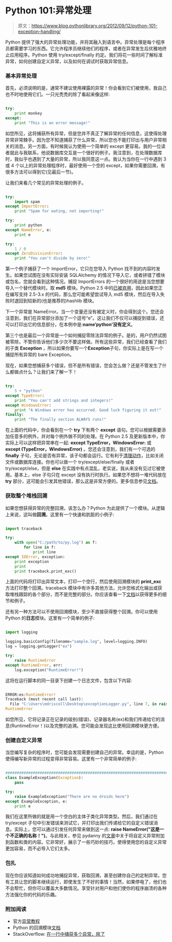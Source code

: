 # Python 101:异常处理

> 原文：<https://www.blog.pythonlibrary.org/2012/09/12/python-101-exception-handling/>

Python 提供了强大的异常处理功能，并将其融入到语言中。异常处理是每个程序员都需要学习的东西。它允许程序员继续他们的程序，或者在异常发生后优雅地终止应用程序。Python 使用 try/except/finally 约定。我们将花一些时间了解标准异常，如何创建自定义异常，以及如何在调试时获取异常信息。

### 基本异常处理

首先，必须说明的是，通常不建议使用裸露的异常！你会看到它们被使用，我自己也不时地使用它们。一只光秃秃的除了看起来像这样:

```py

try:
    print monkey
except:
    print "This is an error message!"

```

如您所见，这将捕获所有异常，但是您并不真正了解异常的任何信息，这使得处理异常非常棘手。因为您不知道捕获了什么异常，所以您也不能打印出与用户非常相关的消息。另一方面，有时候我认为使用一个简单的 except 更容易。我的一位读者就此与我联系，他说数据库交互是一个很好的例子。我注意到，在处理数据库时，我似乎也遇到了大量的异常，所以我同意这一点。我认为当你在一行中遇到 3 或 4 个以上的异常处理程序时，最好使用一个空的 except，如果你需要回溯，有很多方法可以得到它(见最后一节)。

让我们来看几个常见的异常处理的例子。

```py

try:
    import spam
except ImportError:
    print "Spam for eating, not importing!"

try:
    print python
except NameError, e:
    print e

try:
    1 / 0
except ZeroDivisionError:
    print "You can't divide by zero!"

```

第一个例子捕获了一个 ImportError，它只在您导入 Python 找不到的内容时发生。如果您试图在没有实际安装 SQLAlchemy 的情况下导入它，或者拼错了模块或包名，您就会看到这种情况。捕捉 ImportErrors 的一个很好的用途是当您想要导入一个替代模块时。取 **md5** 模块。Python 2.5 中的[已被弃用](http://docs.python.org/library/md5.html)，因此如果您正在编写支持 2.5-3.x 的代码，那么您可能希望尝试导入 md5 模块，然后在导入失败时退回到较新的(也是推荐的)hashlib 模块。

下一个异常是 NameError。当一个变量还没有被定义时，你会得到这个。您还会注意到，我们在异常部分添加了一个逗号“e”。这让我们不仅可以捕捉到错误，还可以打印出它的信息部分，在本例中是:**name‘python’没有定义**。

第三个也是最后一个异常是一个如何捕捉零除法异常的例子。是的，用户仍然试图被零除，不管你告诉他们多少次不要这样做。所有这些异常，我们已经查看了我们的子类 **Exception** ，所以如果你要写一个**Exception**子句，你实际上是在写一个捕捉所有异常的 bare Exception。

现在，如果您想捕获多个错误，但不是所有错误，您会怎么做？还是不管发生了什么都做点什么？让我们来了解一下！

```py

try:
    5 + "python"
except TypeError:
    print "You can't add strings and integers!"
except WindowsError:
    print "A Windows error has occurred. Good luck figuring it out!"
finally:
    print "The finally section ALWAYS runs!"

```

在上面的代码中，你会看到在一个 **try** 下有两个 **except** 语句。您可以根据需要添加任意多的例外，并对每个例外做不同的处理。在 Python 2.5 及更新版本中，你实际上可以这样把异常串在一起: **except TypeError，WindowsError:** 或 **except (TypeError，WindowsError)** 。您还会注意到，我们有一个可选的 **finally** 子句，无论是否有异常，该子句都会运行。它有利于[清理动作](http://docs.python.org/tutorial/errors.html#defining-clean-up-actions)，比如关闭文件或数据库连接。你也可以做一个 try/except/else/finally 或者 try/except/else，但是 **else** 在实践中有点混乱，老实说，我从来没有见过它被使用。基本上，else 子句只在 except 没有执行时执行。如果您不想将一堆代码放在 **try** 部分，这可能会引发其他错误，那么这是非常方便的。更多信息参见[文档](http://docs.python.org/tutorial/errors.html#handling-exceptions)。

### 获取整个堆栈回溯

如果您想获得异常的完整回溯，该怎么办？Python 为此提供了一个模块。从逻辑上来说，这叫做**回溯**。这里有一个快速和肮脏的小例子:

```py

import traceback

try:
    with open("C:/path/to/py.log") as f:
        for line in f:
            print line
except IOError, exception:
    print exception
    print 
    print traceback.print_exc()

```

上面的代码将打印出异常文本，打印一个空行，然后使用回溯模块的 **print_exc** 方法打印整个回溯。traceback 模块中有许多其他方法，允许您格式化输出或获取堆栈跟踪的各个部分，而不是完整的部分。你应该查看一下[文档](http://docs.python.org/library/traceback.html)以获得更多的细节和例子。

还有另一种方法可以不使用回溯模块，至少不直接获得整个回溯。你可以使用 Python 的**日志**模块。这里有一个简单的例子:

```py

import logging

logging.basicConfig(filename="sample.log", level=logging.INFO)
log = logging.getLogger("ex")

try:
    raise RuntimeError
except RuntimeError, err:
    log.exception("RuntimeError!")

```

这将在运行脚本的同一目录下创建一个日志文件，包含以下内容:

```py

ERROR:ex:RuntimeError!
Traceback (most recent call last):
  File "C:\Users\mdriscoll\Desktop\exceptionLogger.py", line 7, in raise RuntimeError
RuntimeError 
```

如您所见，它将记录正在记录的级别(错误)、记录器名称(ex)和我们传递给它的消息(RuntimeError！)以及完整的追溯。您可能会发现这比使用回溯模块更方便。

### 创建自定义异常

当您编写复杂的程序时，您可能会发现需要创建自己的异常。幸运的是，Python 使得编写新异常的过程变得非常容易。这里有一个非常简单的例子:

```py

########################################################################
class ExampleException(Exception):
    pass

try:
    raise ExampleException("There are no droids here")
except ExampleException, e:
    print e

```

我们在这里所做的就是用一个空白的主体子类化异常类型。然后，我们通过在 try/except 子句中引发错误来测试它，并打印出我们传递给它的自定义错误消息。实际上，您可以通过引发任何异常来做到这一点: **raise NameError("这是一个不正确的名称！")**。与此相关，参见 pydanny 的[文章](http://pydanny.com/attaching-custom-exceptions-to-functions-and-classes.html)中关于将自定义异常附加到函数和类的内容。它非常好，展示了一些巧妙的技巧，使得使用您的自定义异常更加容易，而不必导入它们太多。

### 包扎

现在你应该知道如何成功地捕捉异常，获取回溯，甚至创建你自己的定制异常。您有工具让您的脚本继续运行，即使发生了不好的事情！当然，如果停电了，他们也不会帮忙，但你可以覆盖大多数情况。享受针对用户和他们使你的程序崩溃的各种方法强化你的代码的乐趣。

### 附加阅读

*   官方[异常教程](http://docs.python.org/py3k/tutorial/errors.html)
*   Python 的回溯模块[文档](http://docs.python.org/library/traceback.html)
*   StackOverflow: [在一行中捕获多个异常，除了](http://stackoverflow.com/questions/6470428/catch-multiple-exceptions-in-one-line-except-block)